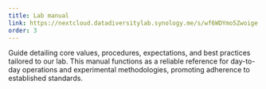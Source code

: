 ```yaml
---
title: Lab manual
link: https://nextcloud.datadiversitylab.synology.me/s/wf6WDYmo5Zwoige
order: 3
---
```


Guide detailing core values, procedures, expectations, and best practices tailored to our lab. This manual functions as a reliable reference for day-to-day operations and experimental methodologies, promoting adherence to established standards.
